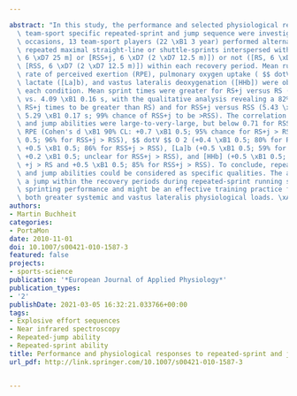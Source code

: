 ---
abstract: "In this study, the performance and selected physiological responses to\
  \ team-sport specific repeated-sprint and jump sequence were investigated. On four\
  \ occasions, 13 team-sport players (22 \xB1 3 year) performed alternatively six\
  \ repeated maximal straight-line or shuttle-sprints interspersed with a jump ([RS+j,\
  \ 6 \xD7 25 m] or [RSS+j, 6 \xD7 (2 \xD7 12.5 m)]) or not ([RS, 6 \xD7 25 m] or\
  \ [RSS, 6 \xD7 (2 \xD7 12.5 m)]) within each recovery period. Mean running time,\
  \ rate of perceived exertion (RPE), pulmonary oxygen uptake ( $$ dotV $$ O2), blood\
  \ lactate ([La]b), and vastus lateralis deoxygenation ([HHb]) were obtained for\
  \ each condition. Mean sprint times were greater for RS+j versus RS (4.14 \xB1 0.17\
  \ vs. 4.09 \xB1 0.16 s, with the qualitative analysis revealing a 82% chance of\
  \ RS+j times to be greater than RS) and for RSS+j versus RSS (5.43 \xB1 0.18 vs.\
  \ 5.29 \xB1 0.17 s; 99% chance of RSS+j to be >RSS). The correlation between sprint\
  \ and jump abilities were large-to-very-large, but below 0.71 for RSSs. Jumps increased\
  \ RPE (Cohen's d \xB1 90% CL: +0.7 \xB1 0.5; 95% chance for RS+j > RS and +0.7 \xB1\
  \ 0.5; 96% for RSS+j > RSS), $$ dotV $$ O 2 (+0.4 \xB1 0.5; 80% for RS+j > RS and\
  \ +0.5 \xB1 0.5; 86% for RSS+j > RSS), [La]b (+0.5 \xB1 0.5; 59% for RS+j > RS and\
  \ +0.2 \xB1 0.5; unclear for RSS+j > RSS), and [HHb] (+0.5 \xB1 0.5; 86% for RS\
  \ +j > RS and +0.5 \xB1 0.5; 85% for RSS+j > RSS). To conclude, repeated-sprint\
  \ and jump abilities could be considered as specific qualities. The addition of\
  \ a jump within the recovery periods during repeated-sprint running sequences impairs\
  \ sprinting performance and might be an effective training practice for eliciting\
  \ both greater systemic and vastus lateralis physiological loads. \xA9 2010 Springer-Verlag."
authors:
- Martin Buchheit
categories:
- PortaMon
date: 2010-11-01
doi: 10.1007/s00421-010-1587-3
featured: false
projects:
- sports-science
publication: '*European Journal of Applied Physiology*'
publication_types:
- '2'
publishDate: 2021-03-05 16:32:21.033766+00:00
tags:
- Explosive effort sequences
- Near infrared spectroscopy
- Repeated-jump ability
- Repeated-sprint ability
title: Performance and physiological responses to repeated-sprint and jump sequences
url_pdf: http://link.springer.com/10.1007/s00421-010-1587-3

---
